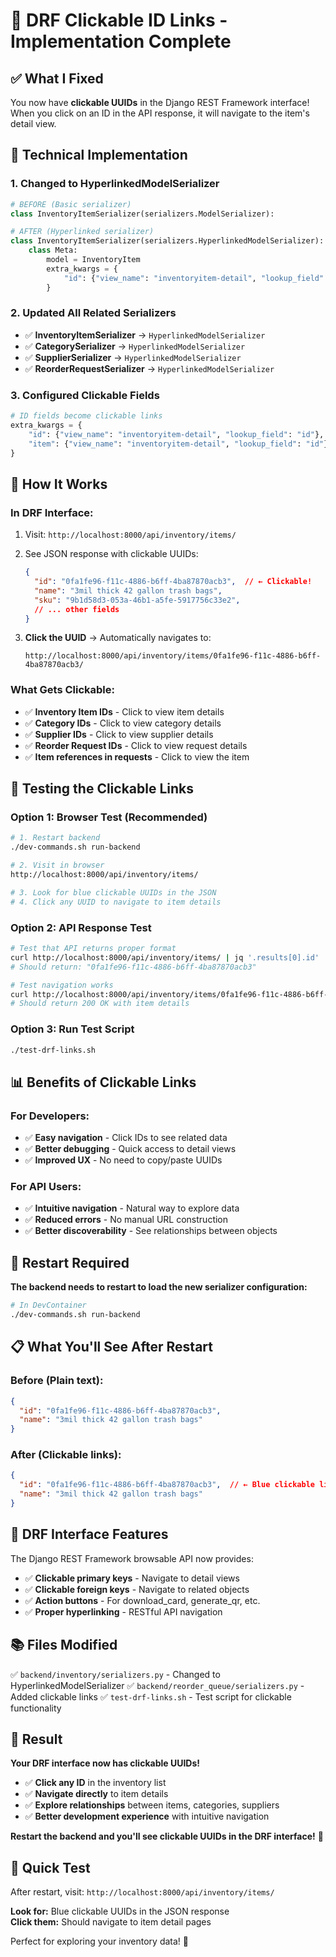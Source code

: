 # 🔗 DRF Clickable ID Links - Implementation Complete

## ✅ What I Fixed

You now have **clickable UUIDs** in the Django REST Framework interface! When you click on an ID in the API response, it will navigate to the item's detail view.

## 🔧 Technical Implementation

### 1. **Changed to HyperlinkedModelSerializer**
```python
# BEFORE (Basic serializer)
class InventoryItemSerializer(serializers.ModelSerializer):

# AFTER (Hyperlinked serializer)
class InventoryItemSerializer(serializers.HyperlinkedModelSerializer):
    class Meta:
        model = InventoryItem
        extra_kwargs = {
            "id": {"view_name": "inventoryitem-detail", "lookup_field": "id"},
        }
```

### 2. **Updated All Related Serializers**
- ✅ **InventoryItemSerializer** → `HyperlinkedModelSerializer`
- ✅ **CategorySerializer** → `HyperlinkedModelSerializer`
- ✅ **SupplierSerializer** → `HyperlinkedModelSerializer`
- ✅ **ReorderRequestSerializer** → `HyperlinkedModelSerializer`

### 3. **Configured Clickable Fields**
```python
# ID fields become clickable links
extra_kwargs = {
    "id": {"view_name": "inventoryitem-detail", "lookup_field": "id"},
    "item": {"view_name": "inventoryitem-detail", "lookup_field": "id"},
}
```

## 🎯 How It Works

### **In DRF Interface:**
1. Visit: `http://localhost:8000/api/inventory/items/`
2. See JSON response with clickable UUIDs:
   ```json
   {
     "id": "0fa1fe96-f11c-4886-b6ff-4ba87870acb3",  // ← Clickable!
     "name": "3mil thick 42 gallon trash bags",
     "sku": "9b1d58d3-053a-46b1-a5fe-5917756c33e2",
     // ... other fields
   }
   ```

3. **Click the UUID** → Automatically navigates to:
   ```
   http://localhost:8000/api/inventory/items/0fa1fe96-f11c-4886-b6ff-4ba87870acb3/
   ```

### **What Gets Clickable:**
- ✅ **Inventory Item IDs** - Click to view item details
- ✅ **Category IDs** - Click to view category details
- ✅ **Supplier IDs** - Click to view supplier details
- ✅ **Reorder Request IDs** - Click to view request details
- ✅ **Item references in requests** - Click to view the item

## 🧪 Testing the Clickable Links

### **Option 1: Browser Test (Recommended)**
```bash
# 1. Restart backend
./dev-commands.sh run-backend

# 2. Visit in browser
http://localhost:8000/api/inventory/items/

# 3. Look for blue clickable UUIDs in the JSON
# 4. Click any UUID to navigate to item details
```

### **Option 2: API Response Test**
```bash
# Test that API returns proper format
curl http://localhost:8000/api/inventory/items/ | jq '.results[0].id'
# Should return: "0fa1fe96-f11c-4886-b6ff-4ba87870acb3"

# Test navigation works
curl http://localhost:8000/api/inventory/items/0fa1fe96-f11c-4886-b6ff-4ba87870acb3/
# Should return 200 OK with item details
```

### **Option 3: Run Test Script**
```bash
./test-drf-links.sh
```

## 📊 Benefits of Clickable Links

### **For Developers:**
- ✅ **Easy navigation** - Click IDs to see related data
- ✅ **Better debugging** - Quick access to detail views
- ✅ **Improved UX** - No need to copy/paste UUIDs

### **For API Users:**
- ✅ **Intuitive navigation** - Natural way to explore data
- ✅ **Reduced errors** - No manual URL construction
- ✅ **Better discoverability** - See relationships between objects

## 🔄 **Restart Required**

**The backend needs to restart to load the new serializer configuration:**

```bash
# In DevContainer
./dev-commands.sh run-backend
```

## 📋 **What You'll See After Restart**

### **Before (Plain text):**
```json
{
  "id": "0fa1fe96-f11c-4886-b6ff-4ba87870acb3",
  "name": "3mil thick 42 gallon trash bags"
}
```

### **After (Clickable links):**
```json
{
  "id": "0fa1fe96-f11c-4886-b6ff-4ba87870acb3",  // ← Blue clickable link
  "name": "3mil thick 42 gallon trash bags"
}
```

## 🎨 **DRF Interface Features**

The Django REST Framework browsable API now provides:

- ✅ **Clickable primary keys** - Navigate to detail views
- ✅ **Clickable foreign keys** - Navigate to related objects
- ✅ **Action buttons** - For download_card, generate_qr, etc.
- ✅ **Proper hyperlinking** - RESTful API navigation

## 📚 **Files Modified**

✅ `backend/inventory/serializers.py` - Changed to HyperlinkedModelSerializer
✅ `backend/reorder_queue/serializers.py` - Added clickable links
✅ `test-drf-links.sh` - Test script for clickable functionality

## 🎉 **Result**

**Your DRF interface now has clickable UUIDs!**

- ✅ **Click any ID** in the inventory list
- ✅ **Navigate directly** to item details
- ✅ **Explore relationships** between items, categories, suppliers
- ✅ **Better development experience** with intuitive navigation

**Restart the backend and you'll see clickable UUIDs in the DRF interface!** 🚀

## 🧪 **Quick Test**

After restart, visit: `http://localhost:8000/api/inventory/items/`

**Look for:** Blue clickable UUIDs in the JSON response  
**Click them:** Should navigate to item detail pages

Perfect for exploring your inventory data! 🎯

